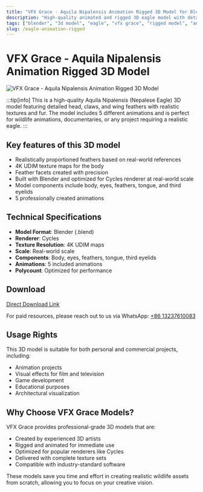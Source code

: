 ```yaml
---
title: "VFX Grace - Aquila Nipalensis Animation Rigged 3D Model for Blender"
description: "High-quality animated and rigged 3D eagle model with detailed feathers, 4K textures, and 5 animations. Perfect for Blender artists and VFX professionals."
tags: ["blender", "3d model", "eagle", "vfx grace", "rigged model", "animated 3d model", "bird model", "3d assets", "cycles renderer"]
slug: /eagle-animation-rigged
---
```

<!--Above is frontmatter Part-generate depend on content meet Google Seo, you need to balance automation efficiency with Google’s core ranking factors—especially E-E-A-T (Experience, Expertise, Authoritativeness, Trustworthiness), -->

<!--First Part-This is Title -->
# VFX Grace - Aquila Nipalensis Animation Rigged 3D Model

<!--Second Part-This is First Banner -->
![VFX Grace - Aquila Nipalensis Animation Rigged 3D Model](https://www.gfxcamp.com/wp-content/uploads/2025/09/VFX-Grace-Aquila-Nipalensis-Animation-Rigged.jpg)

:::tip[info]
This is a high-quality Aquila Nipalensis (Nepalese Eagle) 3D model featuring detailed head, claws, and wing feathers with realistic textures and fur. The model includes 5 different animations and is perfect for wildlife animations, documentaries, or any project requiring a realistic eagle.
:::

## Key features of this 3D model

- Realistically proportioned feathers based on real-world references
- 4K UDIM texture maps for the body
- Feather facets created with precision
- Built with Blender and optimized for Cycles renderer at real-world scale
- Model components include body, eyes, feathers, tongue, and third eyelids
- 5 professionally created animations

## Technical Specifications

- **Model Format**: Blender (.blend)
- **Renderer**: Cycles
- **Texture Resolution**: 4K UDIM maps
- **Scale**: Real-world scale
- **Components**: Body, eyes, feathers, tongue, third eyelids
- **Animations**: 5 included animations
- **Polycount**: Optimized for performance

<!-- The Last Part-Download -->
## Download

[Direct Download Link](https://wa.me/8613237610083)

For paid resources, please reach out to us via WhatsApp: [+86 13237610083](https://wa.me/8613237610083)

## Usage Rights

This 3D model is suitable for both personal and commercial projects, including:
- Animation projects
- Visual effects for film and television
- Game development
- Educational purposes
- Architectural visualization

## Why Choose VFX Grace Models?

VFX Grace provides professional-grade 3D models that are:
- Created by experienced 3D artists
- Rigged and animated for immediate use
- Optimized for popular renderers like Cycles
- Delivered with complete texture sets
- Compatible with industry-standard software

These models save you time and effort in creating realistic wildlife assets from scratch, allowing you to focus on your creative vision.